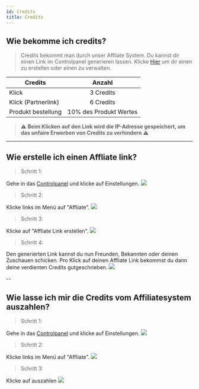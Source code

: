 ```yaml
---
id: Credits
title: Credits
---
```



## Wie bekomme ich credits?

> Credits bekommt man durch unser Affliate System. Du kannst dir einen Link im Controlpanel generieren lassen. Klicke [Hier] um dir einen zu erstellen oder einen zu verwalten.


| Credits        |      Anzahl      |
| ------------- | :-----------: |
| Klick      | 3 Credits |
| Klick (Partnerlink)      |   6 Credits    |
| Produkt bestellung |   10% des Produkt Wertes    |



> :warning: **Beim Klicken auf den Link wird die IP-Adresse gespeichert, um das unfaire Erwerben von Credits zu verhindern** :warning:

---

## Wie erstelle ich einen Affliate link?

> Schritt 1:

Gehe in das [Controlpanel] und klicke auf Einstellungen.
![](https://screen.magic-pics.tk/FOku9/yofexoyE33.png/raw)

> Schritt 2:

Klicke links im Menü auf "Affliate".
![](https://screen.magic-pics.tk/FOku9/sUtAvOhe00.png/raw)
> Schritt 3:

Klicke auf "Affliate Link erstellen".
![](https://screen.magic-pics.tk/FOku9/vEVAPiGi15.png/raw)
> Schritt 4:

Den generierten Link kannst du nun Freunden, Bekannten oder deinen Zuschauen schicken. Pro Klick auf deinen Affliate Link bekommst du dann deine verdienten Credits gutgeschrieben.
![](https://screen.magic-pics.tk/FOku9/suQIGUYA96.png/raw)

--

## Wie lasse ich mir die Credits vom Affiliatesystem auszahlen?

> Schritt 1:

Gehe in das [Controlpanel] und klicke auf Einstellungen.
![](https://screen.magic-pics.tk/FOku9/yofexoyE33.png/raw)

> Schritt 2:

Klicke links im Menü auf "Affliate".
![](https://screen.magic-pics.tk/FOku9/sUtAvOhe00.png/raw)

> Schritt 3:

Klicke auf auszahlen
![](https://screen.r-it.link/Zono0/PONIGODi66.png/raw)


[Hier]: https://www.puh.hosting/cp/s/affiliate


[Controlpanel]: https://www.puh.hosting/cp
